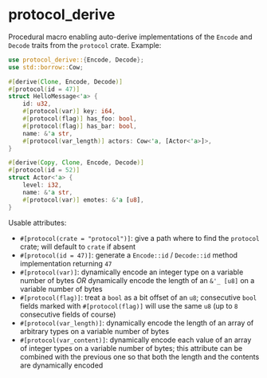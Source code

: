 # protocol_derive

Procedural macro enabling auto-derive implementations of the `Encode` and
`Decode` traits from the `protocol` crate. Example:

```rust
use protocol_derive::{Encode, Decode};
use std::borrow::Cow;

#[derive(Clone, Encode, Decode)]
#[protocol(id = 47)]
struct HelloMessage<'a> {
    id: u32,
    #[protocol(var)] key: i64,
    #[protocol(flag)] has_foo: bool,
    #[protocol(flag)] has_bar: bool,
    name: &'a str,
    #[protocol(var_length)] actors: Cow<'a, [Actor<'a>]>,
}

#[derive(Copy, Clone, Encode, Decode)]
#[protocol(id = 52)]
struct Actor<'a> {
    level: i32,
    name: &'a str,
    #[protocol(var)] emotes: &'a [u8],
}
```

Usable attributes:
* `#[protocol(crate = "protocol")]`: give a path where to find the `protocol`
  crate; will default to `crate` if absent
* `#[protocol(id = 47)]`: generate a `Encode::id` / `Decode::id` method
   implementation returning `47`
* `#[protocol(var)]`: dynamically encode an integer type on a variable number
   of bytes *OR* dynamically encode the length of an `&'_ [u8]` on a variable
   number of bytes
* `#[protocol(flag)]`: treat a `bool` as a bit offset of an `u8`; consecutive
  `bool` fields marked with `#[protocol(flag)]` will use the same `u8` (up to
  `8` consecutive fields of course)
* `#[protocol(var_length)]`: dynamically encode the length of an array of
   arbitrary types on a variable number of bytes
* `#[protocol(var_content)]`: dynamically encode each value of an array of
  integer types on a variable number of bytes; this attribute can be combined
  with the previous one so that both the length and the contents are
  dynamically encoded
